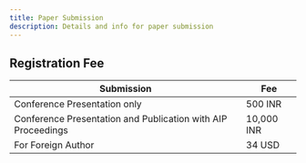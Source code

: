 ```yaml
---
title: Paper Submission
description: Details and info for paper submission
---
```



## Registration Fee

| Submission                                                   | Fee        |
| ------------------------------------------------------------ | ---------- |
| Conference Presentation only                                 | 500 INR    |
| Conference Presentation and Publication with AIP Proceedings | 10,000 INR |
| For Foreign Author                                           | 34 USD     |
